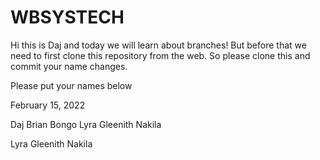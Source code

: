 # WBSYSTECH

Hi this is Daj and today we will learn about branches! But before that we need to first clone this repository from the web. So please clone this and commit your name changes.


Please put your names below

February 15, 2022

Daj Brian Bongo
Lyra Gleenith Nakila
























































Lyra Gleenith Nakila



















